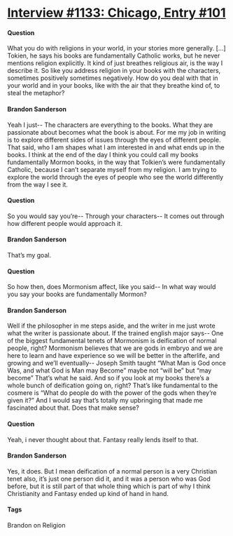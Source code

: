 # [Interview #1133: Chicago, Entry #101](https://www.theoryland.com/intvmain.php?i=1133#101)

#### Question

What you do with religions in your world, in your stories more generally. [...] Tokien, he says his books are fundamentally Catholic works, but he never mentions religion explicitly. It kind of just breathes religious air, is the way I describe it. So like you address religion in your books with the characters, sometimes positively sometimes negatively. How do you deal with that in your world and in your books, like with the air that they breathe kind of, to steal the metaphor?

#### Brandon Sanderson

Yeah I just-- The characters are everything to the books. What they are passionate about becomes what the book is about. For me my job in writing is to explore different sides of issues through the eyes of different people. That said, who I am shapes what I am interested in and what ends up in the books. I think at the end of the day I think you could call my books fundamentally Mormon books, in the way that Tolkien’s were fundamentally Catholic, because I can’t separate myself from my religion. I am trying to explore the world through the eyes of people who see the world differently from the way I see it.

#### Question

So you would say you’re-- Through your characters-- It comes out through how different people would approach it.

#### Brandon Sanderson

That’s my goal.

#### Question

So how then, does Mormonism affect, like you said-- In what way would you say your books are fundamentally Mormon?

#### Brandon Sanderson

Well if the philosopher in me steps aside, and the writer in me just wrote what the writer is passionate about. If the trained english major says-- One of the biggest fundamental tenets of Mormonism is deification of normal people, right? Mormonism believes that we are gods in embryo and we are here to learn and have experience so we will be better in the afterlife, and growing and we’ll eventually-- Joseph Smith taught “What Man is God once Was, and what God is Man may Become” maybe not “will be” but “may become” That’s what he said. And so if you look at my books there’s a whole bunch of deification going on, right? That’s like fundamental to the cosmere is “What do people do with the power of the gods when they’re given it?” And I would say that’s totally my upbringing that made me fascinated about that. Does that make sense?

#### Question

Yeah, i never thought about that. Fantasy really lends itself to that.

#### Brandon Sanderson

Yes, it does. But I mean deification of a normal person is a very Christian tenet also, it’s just one person did it, and it was a person who was God before, but it is still part of that whole thing which is part of why I think Christianity and Fantasy ended up kind of hand in hand.

#### Tags

Brandon on Religion

